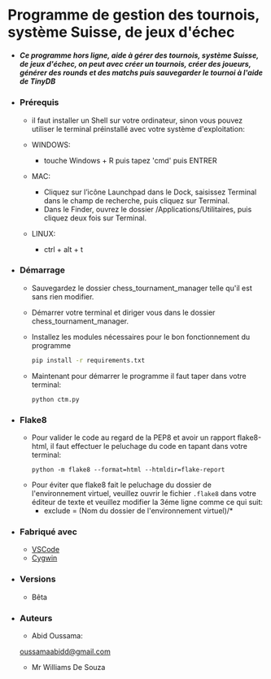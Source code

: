 # Programme de gestion des tournois, système Suisse, de jeux d'échec 

* ##### Ce programme hors ligne, aide à gérer des tournois, système Suisse, de jeux d'échec, on peut avec créer un tournois, créer des joueurs, générer des rounds et des matchs puis sauvegarder le tournoi à l'aide de TinyDB


* ### Prérequis
	- il faut installer un Shell sur votre ordinateur, sinon vous pouvez utiliser le terminal préinstallé avec votre système d'exploitation:

	- WINDOWS:
		-  touche Windows + R puis tapez 'cmd' puis ENTRER 

	- MAC:
		- Cliquez sur l’icône Launchpad dans le Dock, saisissez Terminal dans le champ de recherche, puis cliquez sur Terminal.
		- Dans le Finder, ouvrez le dossier /Applications/Utilitaires, puis cliquez deux fois sur Terminal.
	 
	- LINUX: 
		- ctrl + alt + t

* ### Démarrage
	- Sauvegardez le dossier chess_tournament_manager telle qu'il est sans rien modifier.
	- Démarrer votre terminal et diriger vous dans le dossier chess_tournament_manager.
	- Installez les modules nécessaires pour le bon fonctionnement du programme
		```bash
		pip install -r requirements.txt
		``` 
	- Maintenant pour démarrer le programme il faut taper dans votre terminal:

		```shell
		python ctm.py
		```
* ### Flake8
	- Pour valider le code au regard de la PEP8 et avoir un rapport flake8-html, il faut effectuer le peluchage du code en tapant dans votre terminal:
		```shell
		python -m flake8 --format=html --htmldir=flake-report
		```
	- Pour éviter que flake8 fait le peluchage du dossier de l'environnement virtuel, veuillez ouvrir le fichier ```.flake8``` dans votre éditeur de texte et veuillez modifier la 3éme ligne comme ce qui suit:
		* exclude = (Nom du dossier de l'environnement virtuel)/*

* ### Fabriqué avec
	- [VSCode](https://code.visualstudio.com/) 
	- [Cygwin](https://www.cygwin.com/install.html)

* ### Versions
	- Bêta

* ### Auteurs
	- Abid Oussama:
 
	 [oussamaabidd@gmail.com](oussamaabidd@gmail.com)

	- Mr Williams De Souza
